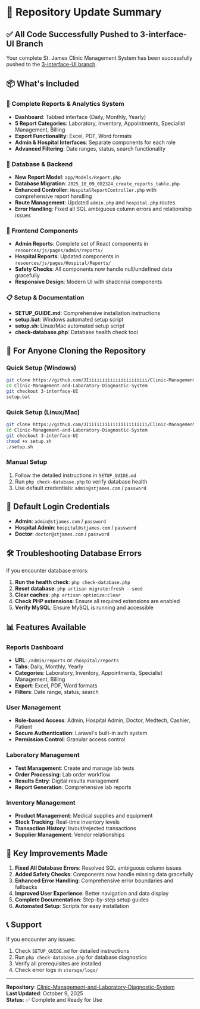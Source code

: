 # 🚀 Repository Update Summary

## ✅ All Code Successfully Pushed to 3-interface-UI Branch

Your complete St. James Clinic Management System has been successfully pushed to the [3-interface-UI branch](https://github.com/JIiiiiiiiiiiiiiiiiiiiiii/Clinic-Management-and-Laboratory-Diagnostic-System/tree/3-interface-UI).

## 📦 What's Included

### 🏥 Complete Reports & Analytics System
- **Dashboard**: Tabbed interface (Daily, Monthly, Yearly)
- **5 Report Categories**: Laboratory, Inventory, Appointments, Specialist Management, Billing
- **Export Functionality**: Excel, PDF, Word formats
- **Admin & Hospital Interfaces**: Separate components for each role
- **Advanced Filtering**: Date ranges, status, search functionality

### 🔧 Database & Backend
- **New Report Model**: `app/Models/Report.php`
- **Database Migration**: `2025_10_09_082324_create_reports_table.php`
- **Enhanced Controller**: `HospitalReportController.php` with comprehensive report handling
- **Route Management**: Updated `admin.php` and `hospital.php` routes
- **Error Handling**: Fixed all SQL ambiguous column errors and relationship issues

### 🎨 Frontend Components
- **Admin Reports**: Complete set of React components in `resources/js/pages/admin/reports/`
- **Hospital Reports**: Updated components in `resources/js/pages/Hospital/Reports/`
- **Safety Checks**: All components now handle null/undefined data gracefully
- **Responsive Design**: Modern UI with shadcn/ui components

### 📋 Setup & Documentation
- **SETUP_GUIDE.md**: Comprehensive installation instructions
- **setup.bat**: Windows automated setup script
- **setup.sh**: Linux/Mac automated setup script
- **check-database.php**: Database health check tool

## 🚨 For Anyone Cloning the Repository

### Quick Setup (Windows)
```bash
git clone https://github.com/JIiiiiiiiiiiiiiiiiiiiiii/Clinic-Management-and-Laboratory-Diagnostic-System.git
cd Clinic-Management-and-Laboratory-Diagnostic-System
git checkout 3-interface-UI
setup.bat
```

### Quick Setup (Linux/Mac)
```bash
git clone https://github.com/JIiiiiiiiiiiiiiiiiiiiiii/Clinic-Management-and-Laboratory-Diagnostic-System.git
cd Clinic-Management-and-Laboratory-Diagnostic-System
git checkout 3-interface-UI
chmod +x setup.sh
./setup.sh
```

### Manual Setup
1. Follow the detailed instructions in `SETUP_GUIDE.md`
2. Run `php check-database.php` to verify database health
3. Use default credentials: `admin@stjames.com` / `password`

## 🔐 Default Login Credentials

- **Admin**: `admin@stjames.com` / `password`
- **Hospital Admin**: `hospital@stjames.com` / `password`
- **Doctor**: `doctor@stjames.com` / `password`

## 🛠️ Troubleshooting Database Errors

If you encounter database errors:

1. **Run the health check**: `php check-database.php`
2. **Reset database**: `php artisan migrate:fresh --seed`
3. **Clear caches**: `php artisan optimize:clear`
4. **Check PHP extensions**: Ensure all required extensions are enabled
5. **Verify MySQL**: Ensure MySQL is running and accessible

## 📊 Features Available

### Reports Dashboard
- **URL**: `/admin/reports` or `/hospital/reports`
- **Tabs**: Daily, Monthly, Yearly
- **Categories**: Laboratory, Inventory, Appointments, Specialist Management, Billing
- **Export**: Excel, PDF, Word formats
- **Filters**: Date range, status, search

### User Management
- **Role-based Access**: Admin, Hospital Admin, Doctor, Medtech, Cashier, Patient
- **Secure Authentication**: Laravel's built-in auth system
- **Permission Control**: Granular access control

### Laboratory Management
- **Test Management**: Create and manage lab tests
- **Order Processing**: Lab order workflow
- **Results Entry**: Digital results management
- **Report Generation**: Comprehensive lab reports

### Inventory Management
- **Product Management**: Medical supplies and equipment
- **Stock Tracking**: Real-time inventory levels
- **Transaction History**: In/out/rejected transactions
- **Supplier Management**: Vendor relationships

## 🎯 Key Improvements Made

1. **Fixed All Database Errors**: Resolved SQL ambiguous column issues
2. **Added Safety Checks**: Components now handle missing data gracefully
3. **Enhanced Error Handling**: Comprehensive error boundaries and fallbacks
4. **Improved User Experience**: Better navigation and data display
5. **Complete Documentation**: Step-by-step setup guides
6. **Automated Setup**: Scripts for easy installation

## 📞 Support

If you encounter any issues:
1. Check `SETUP_GUIDE.md` for detailed instructions
2. Run `php check-database.php` for database diagnostics
3. Verify all prerequisites are installed
4. Check error logs in `storage/logs/`

---

**Repository**: [Clinic-Management-and-Laboratory-Diagnostic-System](https://github.com/JIiiiiiiiiiiiiiiiiiiiiii/Clinic-Management-and-Laboratory-Diagnostic-System/tree/3-interface-UI)  
**Last Updated**: October 9, 2025  
**Status**: ✅ Complete and Ready for Use
